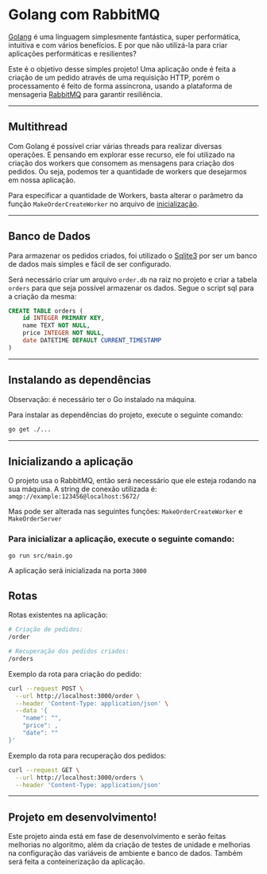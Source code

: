 # Golang com RabbitMQ

[Golang](https://go.dev) é uma linguagem simplesmente fantástica, super performática, intuitiva e com vários benefícios. E por que não utilizá-la para criar aplicações performáticas e resilientes?

Este é o objetivo desse simples projeto! Uma aplicação onde é feita a criação de um pedido através de uma requisição HTTP, porém o processamento é feito de forma assíncrona, usando a plataforma de mensageria [RabbitMQ](https://www.rabbitmq.com) para garantir resiliência.

---

## Multithread

Com Golang é possível criar várias threads para realizar diversas operações. E pensando em explorar esse recurso, ele foi utilizado na criação dos workers que consomem as mensagens para criação dos pedidos. Ou seja, podemos ter a quantidade de workers que desejarmos em nossa aplicação.

Para especificar a quantidade de Workers, basta alterar o parâmetro da função `MakeOrderCreateWorker` no arquivo de [inicialização](src/main.go).

---

## Banco de Dados

Para armazenar os pedidos criados, foi utilizado o [Sqlite3](https://www.sqlite.org/index.html) por ser um banco de dados mais simples e fácil de ser configurado.

Será necessário criar um arquivo `order.db` na raiz no projeto e criar a tabela `orders` para que seja possível armazenar os dados. Segue o script sql para a criação da mesma:

```sql
CREATE TABLE orders (
    id INTEGER PRIMARY KEY,
    name TEXT NOT NULL,
    price INTEGER NOT NULL,
    date DATETIME DEFAULT CURRENT_TIMESTAMP
)
```

---

## Instalando as dependências

Observação: é necessário ter o Go instalado na máquina.

Para instalar as dependências do projeto, execute o seguinte comando:

```bash
go get ./...
```

---

## Inicializando a aplicação

O projeto usa o RabbitMQ, então será necessário que ele esteja rodando na sua máquina. A string de conexão utilizada é: `amqp://example:123456@localhost:5672/`

Mas pode ser alterada nas seguintes funções: `MakeOrderCreateWorker` e `MakeOrderServer`
<br/>

### Para inicializar a aplicação, execute o seguinte comando:

```bash
go run src/main.go
```

A aplicação será inicializada na porta `3000`


## Rotas

Rotas existentes na aplicação:

```bash
# Criação de pedidos: 
/order

# Recuperação dos pedidos criados:
/orders
```

Exemplo da rota para criação do pedido:

```bash
curl --request POST \
  --url http://localhost:3000/order \
  --header 'Content-Type: application/json' \
  --data '{
	"name": "",
	"price": ,
	"date": ""
}'
```

Exemplo da rota para recuperação dos pedidos:

```bash
curl --request GET \
  --url http://localhost:3000/orders \
  --header 'Content-Type: application/json'
```

---

## Projeto em desenvolvimento!

Este projeto ainda está em fase de desenvolvimento e serão feitas melhorias no algoritmo, além da criação de testes de unidade e melhorias na configuração das variáveis de ambiente e banco de dados. Também será feita a conteinerização da aplicação.